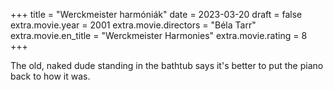 +++
title = "Werckmeister harmóniák"
date = 2023-03-20
draft = false
extra.movie.year = 2001
extra.movie.directors = "Béla Tarr"
extra.movie.en_title = "Werckmeister Harmonies"
extra.movie.rating = 8
+++

The old, naked dude standing in the bathtub says it's better to put the piano back to how it was.<!-- more -->